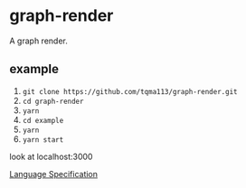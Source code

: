 # graph-render

A graph render.

## example

1. `git clone https://github.com/tqma113/graph-render.git`
2. `cd graph-render`
3. `yarn`
4. `cd example`
5. `yarn`
6. `yarn start`

look at localhost:3000

[Language Specification](./docs/Specification.md)
